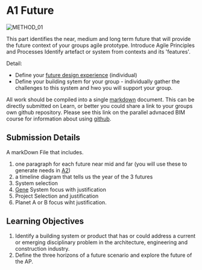 # A1 Future
![METHOD_01](https://github.com/timmcginley/Agile-Prototyping/assets/1415855/ac03d956-ba92-4f61-8026-1a3a81bf6086)

This part identifies the near, medium and long term future that will provide the future context of your groups agile prototype. Introduce Agile Principles and Processes
Identify artefact or system from contexts and its 'features'.

Detail:
* Define your [future design experience] (individual)
* Define your building sytem for your group - individually gather the challenges to this system and hwo you will support your group.

All work should be compiled into a single [markdown] document. This can be directly submitted on Learn, or better you could share a link to your groups own github repository. Please see this link on the parallel advnaced BIM course for information about using [github].

## Submission Details

A markDown File that includes.

1. one paragraph for each future near mid and far (you will use these to generate needs in [A2])
1. a timeline diagram that tells us the year of the 3 futures
1. System selection
1. [Gene] System focus with justification
1. Project Selection and justification
1. Planet A or B focus wiht justification.


## Learning Objectives
1. Identify a building system or product that has or could address a current or emerging disciplinary problem in the architecture, engineering and construction industry.
8. Define the three horizons of a future scenario and explore the future of the AP.

[future design experience]: /41934/Concepts/DesignExperience
[Reverse engineer]: /41934/Concepts/ReverseEngineer
[markdown]: /41934/Concepts/MarkDown
[github]: /41934/Concepts/Github
[A2]: /41934/Assignments/A2
[Gene]: /41934/Genes


